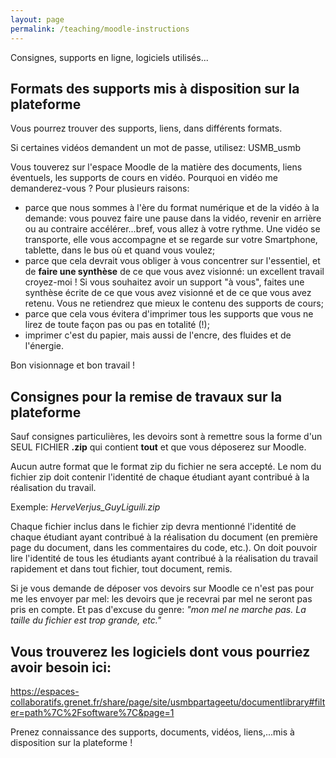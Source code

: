 ```yaml
---
layout: page
permalink: /teaching/moodle-instructions
---
```


Consignes, supports en ligne, logiciels utilisés...

## Formats des supports mis à disposition sur la plateforme

Vous pourrez trouver des supports, liens, dans différents formats.

Si certaines vidéos demandent un mot de passe, utilisez: USMB_usmb

Vous touverez sur l'espace Moodle de la matière des documents, liens éventuels, les supports de cours en vidéo. Pourquoi en vidéo me demanderez-vous ? Pour plusieurs raisons:

*   parce que nous sommes à l'ère du format numérique et de la vidéo à la demande: vous pouvez faire une pause dans la vidéo, revenir en arrière ou au contraire accélérer...bref, vous allez à votre rythme. Une vidéo se transporte, elle vous accompagne et se regarde sur votre Smartphone, tablette, dans le bus où et quand vous voulez;
*   parce que cela devrait vous obliger à vous concentrer sur l'essentiel, et de **faire une synthèse** de ce que vous avez visionné: un excellent travail croyez-moi ! Si vous souhaitez avoir un support "à vous", faites une synthèse écrite de ce que vous avez visionné et de ce que vous avez retenu. Vous ne retiendrez que mieux le contenu des supports de cours;
*   parce que cela vous évitera d'imprimer tous les supports que vous ne lirez de toute façon pas ou pas en totalité (!);
*   imprimer c'est du papier, mais aussi de l'encre, des fluides et de l'énergie.

Bon visionnage et bon travail !


## Consignes pour la remise de travaux sur la plateforme

Sauf consignes particulières, les devoirs sont à remettre sous la forme d'un SEUL FICHIER **.zip** qui contient **tout** et que vous déposerez sur Moodle. 

Aucun autre format que le format zip du fichier ne sera accepté. Le nom du fichier zip doit contenir l'identité de chaque étudiant ayant contribué à la réalisation du travail.

Exemple: *HerveVerjus_GuyLiguili.zip*

Chaque fichier inclus dans le fichier zip devra mentionné l'identité de chaque étudiant ayant contribué à la réalisation du document (en première page du document, dans les commentaires du code, etc.). On doit pouvoir lire l'identité de tous les étudiants ayant contribué à la réalisation du travail rapidement et dans tout fichier, tout document, remis.

Si je vous demande de déposer vos devoirs sur Moodle ce n'est pas pour me les envoyer par mel: les devoirs que je recevrai par mel ne seront pas pris en compte. Et pas d'excuse du genre: *"mon mel ne marche pas. La taille du fichier est trop grande, etc."*

## Vous trouverez les logiciels dont vous pourriez avoir besoin ici:

<https://espaces-collaboratifs.grenet.fr/share/page/site/usmbpartageetu/documentlibrary#filter=path%7C%2Fsoftware%7C&page=1>


Prenez connaissance des supports, documents, vidéos, liens,...mis à disposition sur la plateforme !



